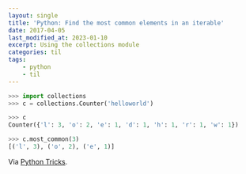 ```yaml
---
layout: single
title: 'Python: Find the most common elements in an iterable'
date: 2017-04-05
last_modified_at: 2023-01-10
excerpt: Using the collections module
categories: til
tags:
    - python
    - til
---
```


```python
>>> import collections
>>> c = collections.Counter('helloworld')

>>> c
Counter({'l': 3, 'o': 2, 'e': 1, 'd': 1, 'h': 1, 'r': 1, 'w': 1})

>>> c.most_common(3)
[('l', 3), ('o', 2), ('e', 1)]
```

Via [Python Tricks](https://dbader.org/python-tricks).
